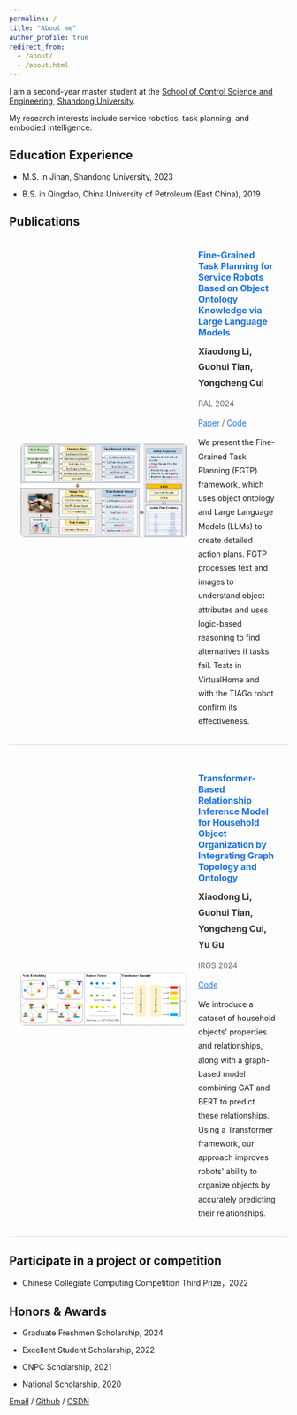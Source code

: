 ```yaml
---
permalink: /
title: "About me"
author_profile: true
redirect_from: 
  - /about/
  - /about.html
---
```


I am a second-year master student at the [School of Control Science and Engineering](https://control.sdu.edu.cn/), [Shandong University](https://www.sdu.edu.cn/?lailu=www.0dh.cn). 

My research interests include service robotics, task planning, and embodied intelligence.



Education Experience
------
* M.S. in Jinan, Shandong University, 2023

* B.S. in Qingdao, China University of Petroleum (East China), 2019




Publications
------
<div style="display: flex; align-items: center; justify-content: space-between; margin-bottom: 30px; padding: 20px; border-bottom: 1px solid #ddd;">
  <div style="flex-shrink: 0; margin-right: 20px;">
    <img src="images/RAL-Flowdiagram.png" alt="Flow Diagram" style="max-width: 300px; border: 1px solid #ddd; border-radius: 8px;">
  </div>
  <div style="flex: 1;">
    <h2 style="margin: 0 0 10px 0; font-size: 16px; color: #1a73e8;">Fine-Grained Task Planning for Service Robots Based on Object Ontology Knowledge via Large Language Models</h2>
    <p style="margin: 0 0 10px 0; font-size: 16px; line-height: 1.8; font-weight: bold; color: #333;">Xiaodong Li, Guohui Tian, Yongcheng Cui</p>
    <p style="margin: 0 0 10px 0; font-size: 14px; line-height: 1.8; color: #666;">RAL 2024</p>
    <p style="margin: 0 0 10px 0; font-size: 14px; line-height: 1.8; color: #666;">  <a href="https://ieeexplore.ieee.org/document/10553231" style="color: #1a73e8;">Paper</a> / <a href="https://github.com/Li-XD-Pro/FGTP" style="color: #1a73e8;">Code</a></p>
    <p style="margin: 0 0 10px 0; font-size: 14px; line-height: 1.8;">We present the Fine-Grained Task Planning (FGTP) framework, which uses object ontology and Large Language Models (LLMs) to create detailed action plans. FGTP processes text and images to understand object attributes and uses logic-based reasoning to find alternatives if tasks fail. Tests in VirtualHome and with the TIAGo robot confirm its effectiveness.</p>
  </div>
</div>

<div style="display: flex; align-items: center; justify-content: space-between; margin-bottom: 30px; padding: 20px; border-bottom: 1px solid #ddd;">
  <div style="flex-shrink: 0; margin-right: 20px;">
    <img src="images/IROS-Structure.png" alt="Flow Diagram" style="max-width: 300px; border: 1px solid #ddd; border-radius: 8px;">
  </div>
  <div style="flex: 1;">
    <h2 style="margin: 0 0 10px 0; font-size: 16px; color: #1a73e8;">Transformer-Based Relationship Inference Model for Household Object Organization by Integrating Graph Topology and Ontology</h2>
    <p style="margin: 0 0 10px 0; font-size: 16px; line-height: 1.8; font-weight: bold; color: #333;">Xiaodong Li, Guohui Tian, Yongcheng Cui, Yu Gu</p>
    <p style="margin: 0 0 10px 0; font-size: 14px; line-height: 1.8; color: #666;">IROS 2024</p>
    <p style="margin: 0 0 10px 0; font-size: 14px; line-height: 1.8; color: #666;"><a href="[https://github.com/Li-XD-Pro/FGTP](https://github.com/Li-XD-Pro/Household-Object-Organization)" style="color: #1a73e8;">Code</a></p>
    <p style="margin: 0 0 10px 0; font-size: 14px; line-height: 1.8;">We introduce a dataset of household objects' properties and relationships, along with a graph-based model combining GAT and BERT to predict these relationships. Using a Transformer framework, our approach improves robots' ability to organize objects by accurately predicting their relationships.</p>
  </div>
</div>





Participate in a project or competition
------
* Chinese Collegiate Computing Competition Third Prize，2022



Honors & Awards
------
* Graduate Freshmen Scholarship, 2024

* Excellent Student Scholarship, 2022

* CNPC Scholarship, 2021

* National Scholarship, 2020



[Email](lixd@mail.sdu.edu.cn) / [Github](https://github.com/Li-XD-Pro) / [CSDN](https://blog.csdn.net/python_plus?spm=1000.2115.3001.5343)
